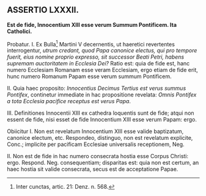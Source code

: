 ## ASSERTIO LXXXII.

**Est de fide, Innocentium XIII esse verum Summum Pontificem. Ita Catholici.**

Probatur. I. Ex Bulla[^1] Martini V decernentis, ut haeretici revertentes interrogentur, *utrum credant, quod Papa canonice electus, qui pro tempore fuerit, eius nomine proprio expresso, sit successor Beati Petri, habens supremam auctoritatem in Ecclesia Dei?* Ratio est: quia de fide est, hanc numero Ecclesiam Romanam esse veram Ecclesiam, ergo etiam de fide erit, hunc numero Romanum Papam esse verum summum Pontificem.

II. Quia haec proposito: *Innocentius Decimus Tertius est verus summus Pontifex*, continetur immediate in hac propositione revelata: *Omnis Pontifex a tota Ecclesia pacifice receptus est verus Papa*.

III. Definitiones Innocentii XIII ex cathedra loquentis sunt de fide; atqui non essent de fide, nisi esset de fide Innocentium XIII esse verum Papam: ergo.

Obiicitur I. Non est revelatum Innocentium XIII esse valide baptizatum, canonice electum, etc. Respondeo, distinguo, non est revelatum explicite, Conc.; implicite per pacificam Ecclesiae universalis receptionem, Neg.

II. Non est de fide in hac numero consecrata hostia esse Corpus Christi: ergo. Respond. Neg. consequentiam; disparitas est: quia non est certum, an haec hostia sit valide consecrata, secus est de acceptatione Papae.

[^1]: Inter cunctas, artic. 21: Denz. n. 568.